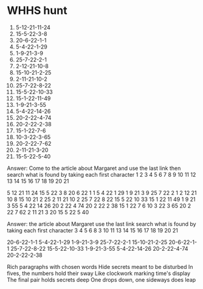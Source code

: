 # WHHS hunt

1.    5-12-21-11-24
2.    15-5-22-3-8
3.    20-6-22-1-1
4.    5-4-22-1-29
5.    1-9-21-3-9
6.    25-7-22-2-1
7.    2-12-21-10-8
8.    15-10-21-2-25
9.    2-11-21-10-2
10.   25-7-22-8-22
11.   15-5-22-10-33
12.   15-1-22-11-49
13.   1-9-21-3-55
14.   5-4-22-14-26
15.   20-2-22-4-74
16.   20-2-22-2-38
17.   15-1-22-7-6
18.   10-3-22-3-65
19.   20-2-22-7-62
20.   2-11-21-3-20
21.   15-5-22-5-40


Answer: Come to the article about Margaret and use the last link then search what is found by taking each first character
        1    2  3   4       5     6        7   8   9   10   11   12   13     14   15 16    17 18     19   20    21

5 12 21 11 24 15 5 22 3 8 20 6 22 1 1 5 4 22 1 29 1 9 21 3 9 25 7 22 2 1 2 12 21 10 8 15 10 21 2 25 2 11 21 10 2 25 7 22 8 22 15 5 22 10 33 15 1 22 11 49 1 9 21 3 55 5 4 22 14 26 20 2 22 4 74 20 2 22 2 38 15 1 22 7 6 10 3 22 3 65 20 2 22 7 62 2 11 21 3 20 15 5 22 5 40


Answer: the article about Margaret use the last link search what is found by taking each first character
        3   4       5     6        8   3   10   11   13     14   15 16    17 18     19   20    21

20-6-22-1-1 5-4-22-1-29 1-9-21-3-9 25-7-22-2-1 15-10-21-2-25 20-6-22-1-1 25-7-22-8-22 15-5-22-10-33 1-9-21-3-55 5-4-22-14-26 20-2-22-4-74 20-2-22-2-38

Rich paragraphs with chosen words
Hide secrets meant to be disturbed
In fives, the numbers hold their sway
Like clockwork marking time's display
The final pair holds secrets deep
One drops down, one sideways does leap
